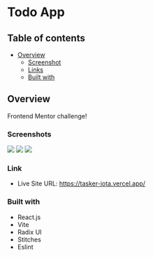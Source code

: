 # Todo App

## Table of contents

- [Overview](#overview)
  - [Screenshot](#screenshot)
  - [Links](#links)
  - [Built with](#built-with)

## Overview

Frontend Mentor challenge!

### Screenshots

![](./src/img/screenshot1.png)
![](./src/img/screenshot2.png)
![](./src/img/screenshot3.png)

### Link

- Live Site URL: https://tasker-iota.vercel.app/

### Built with

- React.js 
- Vite
- Radix UI
- Stitches
- Eslint 
